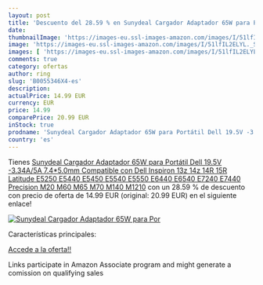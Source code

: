 ```yaml
---
layout: post
title: 'Descuento del 28.59 % en Sunydeal Cargador Adaptador 65W para Por'
date: 
thumbnailImage: 'https://images-eu.ssl-images-amazon.com/images/I/51lfIL2ELYL._SL200_.jpg'
image: 'https://images-eu.ssl-images-amazon.com/images/I/51lfIL2ELYL._SL200_.jpg'
images: [ 'https://images-eu.ssl-images-amazon.com/images/I/51lfIL2ELYL._SL200_.jpg' ]
comments: true
category: ofertas
author: ring
slug: 'B0055346X4-es'
description:
actualPrice: 14.99 EUR
currency: EUR
price: 14.99
comparePrice: 20.99 EUR
inStock: true
prodname: 'Sunydeal Cargador Adaptador 65W para Portátil Dell 19.5V -3.34A/5A  7.4*5.0mm  Compatible con Dell Inspiron 13z 14z 14R 15R Latitude E5250 E5440 E5450 E5540 E5550 E6440 E6540 E7240 E7440 Precision M20  M60  M65  M70  M140  M1210'
country: 'es'
---
```


Tienes [Sunydeal Cargador Adaptador 65W para Portátil Dell 19.5V -3.34A/5A  7.4*5.0mm  Compatible con Dell Inspiron 13z 14z 14R 15R Latitude E5250 E5440 E5450 E5540 E5550 E6440 E6540 E7240 E7440 Precision M20  M60  M65  M70  M140  M1210](https://www.amazon.es/dp/B0055346X4/?tag=tolees-21) con un 28.59 % de descuento con precio de oferta de 14.99 EUR (original: 20.99 EUR) en el siguiente enlace!

[![Sunydeal Cargador Adaptador 65W para Por](https://images-eu.ssl-images-amazon.com/images/I/51lfIL2ELYL._SL200_.jpg)](https://www.amazon.es/dp/B0055346X4/?tag=tolees-21)

Características principales:


[Accede a la oferta!!](https://www.amazon.es/dp/B0055346X4/?tag=tolees-21)

Links participate in Amazon Associate program and might generate a comission on qualifying sales


